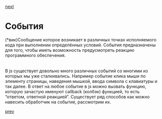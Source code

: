 <a href="03.md">next</a>

<h1>События</h1>

<div>
(*вик)Cообщение которое возникает в различных точках исполняемого кода при выполнении определённых условий. События предназначены для того, чтобы иметь возможность предусмотреть реакцию программного обеспечения.
</div>
<br>
<br>
<div>
В js существует довольно много различных событий со многими из которых мы уже сталкивались. Например событие клика мыши по элементу страницы, наведения мышкой, ввода символа с клавиатуры и так далее.
В ответ на любое событие в js можно вызвать функцию, которую зачастую именуют callback (колбэк) функцией, то есть “ответом, ответной реакцией”.
Существует ряд способов как можно навесить обработчик на событие, рассмотрим их.
</div>

<a href="01.md">prev</a>
